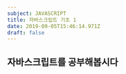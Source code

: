 ```yaml
---
subject: JAVASCRIPT
title: 자바스크립트 기초 1
date: 2019-09-05T15:46:14.971Z
draft: false
---
```

## 자바스크립트를 공부해봅시다

